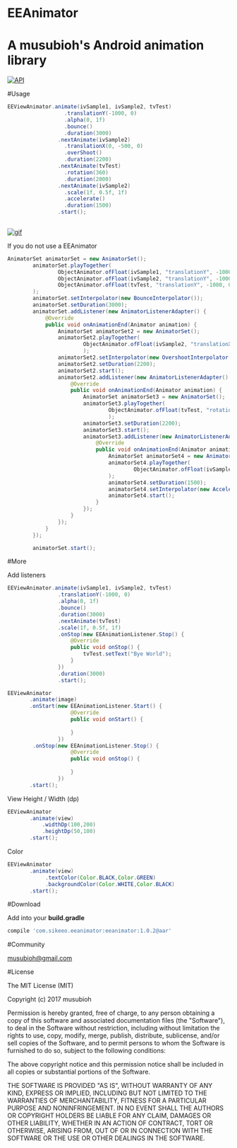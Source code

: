 # EEAnimator
A musubioh's Android animation library
=======

[![API](https://img.shields.io/badge/API-14%2B-green.svg)](https://github.com/musubioh/EEAnimator)


#Usage

```java
EEViewAnimator.animate(ivSample1, ivSample2, tvTest)
                  .translationY(-1000, 0)
                  .alpha(0, 1f)
                  .bounce()
                  .duration(3000)
                .nextAnimate(ivSample2)
                  .translationX(0, -500, 0)
                  .overShoot()
                  .duration(2200)
                .nextAnimate(tvTest)
                  .rotation(360)
                  .duration(2000)
                .nextAnimate(ivSample2)
                  .scale(1f, 0.5f, 1f)
                  .accelerate()
                  .duration(1500)
                .start();
       
```

[![gif](http://i.giphy.com/BHM3pgcKJIhcA.gif)](https://youtu.be/SHS1neM53Hc)

If you do not use a EEAnimator

```java
AnimatorSet animatorSet = new AnimatorSet();
        animatorSet.playTogether(
                ObjectAnimator.ofFloat(ivSample1, "translationY", -1000, 0),
                ObjectAnimator.ofFloat(ivSample2, "translationY", -1000, 0),
                ObjectAnimator.ofFloat(tvTest, "translationY", -1000, 0),
        );
        animatorSet.setInterpolator(new BounceInterpolator());
        animatorSet.setDuration(3000);
        animatorSet.addListener(new AnimatorListenerAdapter() {
            @Override
            public void onAnimationEnd(Animator animation) {
                AnimatorSet animatorSet2 = new AnimatorSet();
                animatorSet2.playTogether(
                        ObjectAnimator.ofFloat(ivSample2, "translationX", 0, -500, 0),
                        );
                animatorSet2.setInterpolator(new OvershootInterpolator());
                animatorSet2.setDuration(2200);
                animatorSet2.start();
                animatorSet2.addListener(new AnimatorListenerAdapter() {
                    @Override
                    public void onAnimationEnd(Animator animation) {
                        AnimatorSet animatorSet3 = new AnimatorSet();
                        animatorSet3.playTogether(
                                ObjectAnimator.ofFloat(tvTest, "rotation",360)
                                );
                        animatorSet3.setDuration(2200);
                        animatorSet3.start();
                        animatorSet3.addListener(new AnimatorListenerAdapter() {
                            @Override
                            public void onAnimationEnd(Animator animation) {
                                AnimatorSet animatorSet4 = new AnimatorSet();
                                animatorSet4.playTogether(
                                        ObjectAnimator.ofFloat(ivSample2, "scale",1f, 0.5f, 1f)
                                );
                                animatorSet4.setDuration(1500);
                                animatorSet4.setInterpolator(new AccelerateInterpolator());
                                animatorSet4.start();
                            }
                        });
                    }
                });
            }
        });

        animatorSet.start();
```

#More

Add listeners
```java
EEViewAnimator.animate(ivSample1, ivSample2, tvTest)
                .translationY(-1000, 0)
                .alpha(0, 1f)
                .bounce()
                .duration(3000)
                .nextAnimate(tvTest)
                .scale(1f, 0.5f, 1f)
                .onStop(new EEAnimationListener.Stop() {
                    @Override
                    public void onStop() {
                        tvTest.setText("Bye World");
                    }
                })
                .duration(3000)
                .start();
```

```java
EEViewAnimator
       .animate(image)
       .onStart(new EEAnimationListener.Start() {
                    @Override
                    public void onStart() {
                        
                    }
                })
        .onStop(new EEAnimationListener.Stop() {
                    @Override
                    public void onStop() {
                        
                    }
                })
       .start();
```


View Height / Width (dp)
```java
EEViewAnimator
       .animate(view)
           .widthDp(100,200)
           .heightDp(50,100)
       .start();
```

Color
```java
EEViewAnimator
       .animate(view)
            .textColor(Color.BLACK,Color.GREEN)
            .backgroundColor(Color.WHITE,Color.BLACK)
       .start();
```


#Download

Add into your **build.gradle**

```groovy
compile 'com.sikeeo.eeanimator:eeanimator:1.0.2@aar'
```

#Community

musubioh@gmail.com

#License

The MIT License (MIT)

Copyright (c) 2017 musubioh

Permission is hereby granted, free of charge, to any person obtaining a copy
of this software and associated documentation files (the "Software"), to deal
in the Software without restriction, including without limitation the rights
to use, copy, modify, merge, publish, distribute, sublicense, and/or sell
copies of the Software, and to permit persons to whom the Software is
furnished to do so, subject to the following conditions:

The above copyright notice and this permission notice shall be included in all
copies or substantial portions of the Software.

THE SOFTWARE IS PROVIDED "AS IS", WITHOUT WARRANTY OF ANY KIND, EXPRESS OR
IMPLIED, INCLUDING BUT NOT LIMITED TO THE WARRANTIES OF MERCHANTABILITY,
FITNESS FOR A PARTICULAR PURPOSE AND NONINFRINGEMENT. IN NO EVENT SHALL THE
AUTHORS OR COPYRIGHT HOLDERS BE LIABLE FOR ANY CLAIM, DAMAGES OR OTHER
LIABILITY, WHETHER IN AN ACTION OF CONTRACT, TORT OR OTHERWISE, ARISING FROM,
OUT OF OR IN CONNECTION WITH THE SOFTWARE OR THE USE OR OTHER DEALINGS IN THE
SOFTWARE.
 
